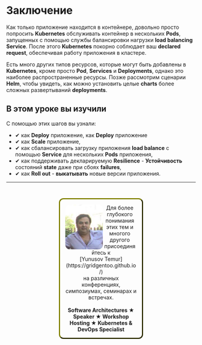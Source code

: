 # Заключение #

Как только приложение находится в контейнере, довольно просто попросить **Kubernetes** обслуживать контейнер в нескольких **Pods**, запущенных с помощью службы балансировки нагрузки **load balancing Service**. После этого **Kubernetes** покорно соблюдает ваш **declared request**, обеспечивая работу приложения в кластере.

Есть много других типов ресурсов, которые могут быть добавлены в **Kubernetes**, кроме просто **Pod**, **Services** и **Deployments**, однако это наиболее распространенные ресурсы. Позже рассмотрим сценарии **Helm**, чтобы увидеть, как можно установить целые **charts** более сложных развертываний **deployments**.

## В этом уроке вы изучили ##

С помощью этих шагов вы узнали:

- &#x2714; как **Deploy** приложение,  как **Deploy** приложение
- &#x2714; как **Scale** приложение, 
- &#x2714; как сбалансировать загрузку приложения **load balance** с помощью **Service** для нескольких **Pods** приложения, 
- &#x2714; как поддерживать декларируемую **Resilience** - **Устойчивость** состояний **state**  даже при сбоях **failures**,
- &#x2714; как **Roll out** - **выкатывать** новые версии приложения.

------
<p style="text-align: center; padding: 1em; margin: 3em; margin-left: 10em; margin-right: 10em; border-; 1px; border-color: olive;  border-radius: 12px; border-style:outset">
<img align="left" src="./assets/yunusov.png" width="100" style="border-radius: 12px">
Для более глубокого понимания этих тем и многого другого присоединяйтесь к <br>[Yunusov Temur](https://gridgentoo.github.io/)<br> на различных конференциях, симпозиумах, семинарах и встречах.
<br><br>
<b>Software Architectures ★ Speaker ★ Workshop Hosting ★ Kubernetes & DevOps Specialist</b>
</p>
